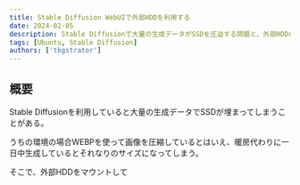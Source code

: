 ```yaml
---
title: Stable Diffusion WebUIで外部HDDを利用する
date: 2024-02-05
description: Stable Diffusionで大量の生成データがSSDを圧迫する問題と、外部HDDの活用方法について解説します
tags: [Ubuntu, Stable Diffusion]
authors: ['tkgstrator']
---
```


## 概要

Stable Diffusionを利用していると大量の生成データでSSDが埋まってしまうことがある。

うちの環境の場合WEBPを使って画像を圧縮しているとはいえ、暖房代わりに一日中生成しているとそれなりのサイズになってしまう。

そこで、外部HDDをマウントして
